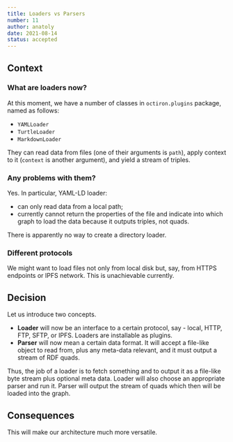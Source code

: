 ```yaml
---
title: Loaders vs Parsers
number: 11
author: anatoly
date: 2021-08-14
status: accepted
---
```


## Context

### What are loaders now?

At this moment, we have a number of classes in `octiron.plugins` package, named as follows:

- `YAMLLoader`
- `TurtleLoader`
- `MarkdownLoader`

They can read data from files (one of their arguments is `path`), apply context to it (`context` is another argument), and yield a stream of triples.

### Any problems with them?

Yes. In particular, YAML-LD loader:

- can only read data from a local path;
- currently cannot return the properties of the file and indicate into which graph to load the data because it outputs triples, not quads.

There is apparently no way to create a directory loader.

### Different protocols

We might want to load files not only from local disk but, say, from HTTPS endpoints or IPFS network. This is unachievable currently.

## Decision

Let us introduce two concepts.

- **Loader** will now be an interface to a certain protocol, say - local, HTTP, FTP, SFTP, or IPFS. Loaders are installable as plugins.
- **Parser** will now mean a certain data format. It will accept a file-like object to read from, plus any meta-data relevant, and it must output a stream of RDF quads. 

Thus, the job of a loader is to fetch something and to output it as a file-like byte stream plus optional meta data. Loader will also choose an appropriate parser and run it. Parser will output the stream of quads which then will be loaded into the graph.

## Consequences

This will make our architecture much more versatile.
